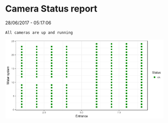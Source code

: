 Camera Status report
================
28/06/2017 - 05:17:06

    All cameras are up and running

![](camreport_files/figure-markdown_github/unnamed-chunk-2-1.png)
